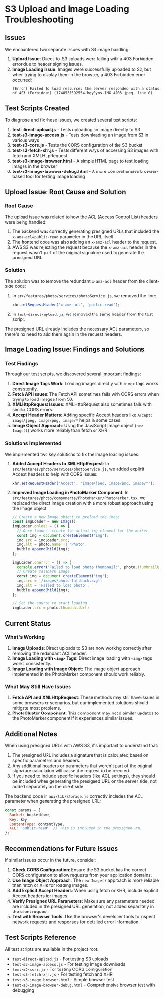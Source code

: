 # S3 Upload and Image Loading Troubleshooting

## Issues

We encountered two separate issues with S3 image handling:

1. **Upload Issue**: Direct-to-S3 uploads were failing with a 403 Forbidden error due to header signing issues.
2. **Image Loading Issue**: Images were successfully uploaded to S3, but when trying to display them in the browser, a 403 Forbidden error occurred:
   ```
   [Error] Failed to load resource: the server responded with a status of 403 (Forbidden) (1740555592554-hgy0yns-IMG_4103.jpeg, line 0)
   ```

## Test Scripts Created

To diagnose and fix these issues, we created several test scripts:

1. **test-direct-upload.js** - Tests uploading an image directly to S3
2. **test-s3-image-access.js** - Tests downloading an image from S3 in various ways
3. **test-s3-cors.js** - Tests the CORS configuration of the S3 bucket
4. **test-s3-fetch-xhr.js** - Tests different ways of accessing S3 images with fetch and XMLHttpRequest
5. **test-s3-image-browser.html** - A simple HTML page to test loading images in the browser
6. **test-s3-image-browser-debug.html** - A more comprehensive browser-based tool for testing image loading

## Upload Issue: Root Cause and Solution

### Root Cause

The upload issue was related to how the ACL (Access Control List) headers were being handled:

1. The backend was correctly generating presigned URLs that included the `x-amz-acl=public-read` parameter in the URL itself.
2. The frontend code was also adding an `x-amz-acl` header to the request.
3. AWS S3 was rejecting the request because the `x-amz-acl` header in the request wasn't part of the original signature used to generate the presigned URL.

### Solution

The solution was to remove the redundant `x-amz-acl` header from the client-side code:

1. In `src/features/photo/services/photoService.js`, we removed the line:
   ```javascript
   xhr.setRequestHeader('x-amz-acl', 'public-read');
   ```

2. In `test-direct-upload.js`, we removed the same header from the test script.

The presigned URL already includes the necessary ACL parameters, so there's no need to add them again in the request headers.

## Image Loading Issue: Findings and Solutions

### Test Findings

Through our test scripts, we discovered several important findings:

1. **Direct Image Tags Work**: Loading images directly with `<img>` tags works consistently.
2. **Fetch API Issues**: The Fetch API sometimes fails with CORS errors when trying to load images from S3.
3. **XMLHttpRequest Issues**: XMLHttpRequest also sometimes fails with similar CORS errors.
4. **Accept Header Matters**: Adding specific Accept headers like `Accept: image/jpeg, image/png, image/*` helps in some cases.
5. **Image Object Approach**: Using the JavaScript Image object (`new Image()`) works more reliably than fetch or XHR.

### Solutions Implemented

We implemented two key solutions to fix the image loading issues:

1. **Added Accept Headers to XMLHttpRequest**: In `src/features/photo/services/photoService.js`, we added explicit Accept headers to help with CORS issues:
   ```javascript
   xhr.setRequestHeader('Accept', 'image/jpeg, image/png, image/*');
   ```

2. **Improved Image Loading in PhotoMarker Component**: In `src/features/photo/components/PhotoMarker/PhotoMarker.tsx`, we replaced the direct image creation with a more robust approach using the Image object:
   ```typescript
   // Create a new Image object to preload the image
   const imgLoader = new Image();
   imgLoader.onload = () => {
     // Once loaded, create the actual img element for the marker
     const img = document.createElement('img');
     img.src = imgLoader.src;
     img.alt = photo.name || 'Photo';
     bubble.appendChild(img);
   };
   
   imgLoader.onerror = () => {
     console.error('Failed to load photo thumbnail:', photo.thumbnailUrl);
     // Create fallback image
     const img = document.createElement('img');
     img.src = '/images/photo-fallback.svg';
     img.alt = 'Failed to load photo';
     bubble.appendChild(img);
   };
   
   // Set the source to start loading
   imgLoader.src = photo.thumbnailUrl;
   ```

## Current Status

### What's Working

1. **Image Uploads**: Direct uploads to S3 are now working correctly after removing the redundant ACL header.
2. **Image Loading with `<img>` Tags**: Direct image loading with `<img>` tags works consistently.
3. **Image Loading with Image Object**: The Image object approach implemented in the PhotoMarker component should work reliably.

### What May Still Have Issues

1. **Fetch API and XMLHttpRequest**: These methods may still have issues in some browsers or scenarios, but our implemented solutions should mitigate most problems.
2. **PhotoCluster Component**: This component may need similar updates to the PhotoMarker component if it experiences similar issues.

## Additional Notes

When using presigned URLs with AWS S3, it's important to understand that:

1. The presigned URL includes a signature that is calculated based on specific parameters and headers.
2. Any additional headers or parameters that weren't part of the original signature calculation will cause the request to be rejected.
3. If you need to include specific headers (like ACL settings), they should be included when generating the presigned URL on the server side, not added separately on the client side.

The backend code in `api/lib/storage.js` correctly includes the ACL parameter when generating the presigned URL:

```javascript
const params = {
  Bucket: bucketName,
  Key: key,
  ContentType: contentType,
  ACL: 'public-read'  // This is included in the presigned URL
};
```

## Recommendations for Future Issues

If similar issues occur in the future, consider:

1. **Check CORS Configuration**: Ensure the S3 bucket has the correct CORS configuration to allow requests from your application domains.
2. **Use Image Object Approach**: The `new Image()` approach is more reliable than fetch or XHR for loading images.
3. **Add Explicit Accept Headers**: When using fetch or XHR, include explicit Accept headers for images.
4. **Verify Presigned URL Parameters**: Make sure any parameters needed are included in the presigned URL generation, not added separately in the client request.
5. **Test with Browser Tools**: Use the browser's developer tools to inspect network requests and responses for detailed error information.

## Test Scripts Reference

All test scripts are available in the project root:

- `test-direct-upload.js` - For testing S3 uploads
- `test-s3-image-access.js` - For testing image downloads
- `test-s3-cors.js` - For testing CORS configuration
- `test-s3-fetch-xhr.js` - For testing fetch and XHR
- `test-s3-image-browser.html` - Simple browser test
- `test-s3-image-browser-debug.html` - Comprehensive browser test with debugging
